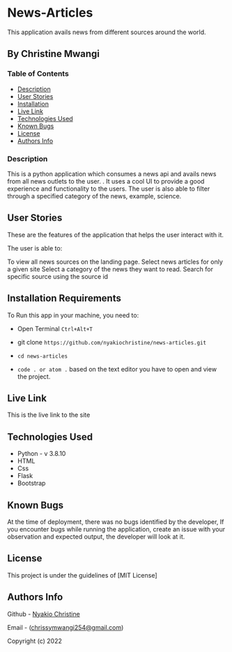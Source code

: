 # News-Articles

This application avails news from different sources around the world.

## By Christine Mwangi

### Table of Contents

- [Description](#description)
- [User Stories](#user-stories)
- [Installation](#installation-requirements)
- [Live Link](#live-link)
- [Technologies Used](#technologies-used)
- [Known Bugs](#known-bugs)
- [License](#license)
- [Authors Info](#author-Info)

### Description

This is a python application which consumes a news api and avails news from all news outlets to the user. . It uses a cool UI to provide a good experience and functionality to the users. The user is also able to filter through a specified category of the news, example, science.

## User Stories

These are the features of the application that helps the user interact with it.

The user is able to:

To view all news sources on the landing page.
Select news articles for only a given site
Select a category of the news they want to read.
Search for specific source using the source id

## Installation Requirements

To Run this app in your machine, you need to:

- Open Terminal `Ctrl+Alt+T`

- git clone `https://github.com/nyakiochristine/news-articles.git`

- `cd news-articles`

- `code . or atom .` based on the text editor you have to open and view the project.

## Live Link

This is the live link to the site

## Technologies Used

- Python - v 3.8.10
- HTML
- Css
- Flask
- Bootstrap

## Known Bugs

At the time of deployment, there was no bugs identified by the developer,
If you encounter bugs while running the application, create an issue with your observation and expected output, the developer will look at it.

## License

This project is under the guidelines of [MIT License]

## Authors Info

Github - [Nyakio Christine](https://github.com/nyakiochristine/)

Email - (chrissymwangi254@gmail.com)

Copyright (c) 2022
